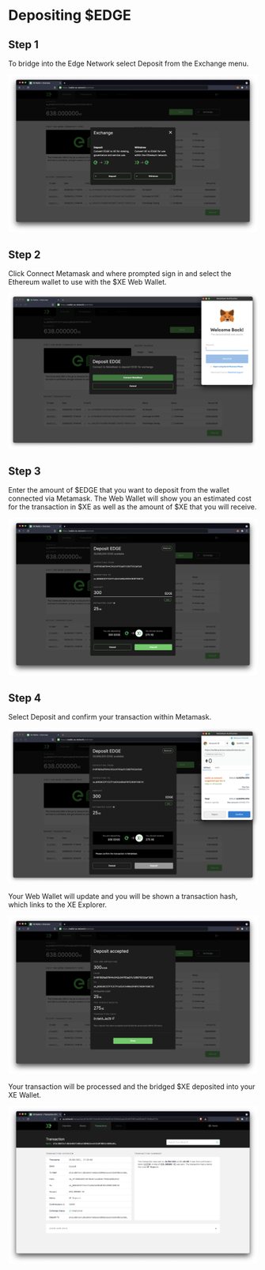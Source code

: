 # Depositing $EDGE

## Step 1

To bridge into the Edge Network select Deposit from the Exchange menu.

![](<../../.gitbook/assets/Screenshot 2021-09-09 at 17.00.49.png>)

## Step 2

Click Connect Metamask and where prompted sign in and select the Ethereum wallet to use with the $XE Web Wallet.

![](<../../.gitbook/assets/Screenshot 2021-09-09 at 16.55.30.png>)

## Step 3

Enter the amount of $EDGE that you want to deposit from the wallet connected via Metamask. The Web Wallet will show you an estimated cost for the transaction in $XE as well as the amount of $XE that you will receive.

![](<../../.gitbook/assets/Screenshot 2021-09-09 at 17.05.08.png>)

## Step 4

Select Deposit and confirm your transaction within Metamask.

![](<../../.gitbook/assets/Screenshot 2021-09-09 at 17.05.43.png>)

Your Web Wallet will update and you will be shown a transaction hash, which links to the XE Explorer.

![](<../../.gitbook/assets/Screenshot 2021-09-09 at 17.09.47.png>)

Your transaction will be processed and the bridged $XE deposited into your XE Wallet.

![](<../../.gitbook/assets/Screenshot 2021-09-09 at 16.34.15.png>)

